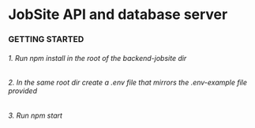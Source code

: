 # JobSite API and database server

### GETTING STARTED

###### 1. Run npm install in the root of the backend-jobsite dir
###### 2. In the same root dir create a .env file that mirrors the .env-example file provided
###### 3. Run npm start




